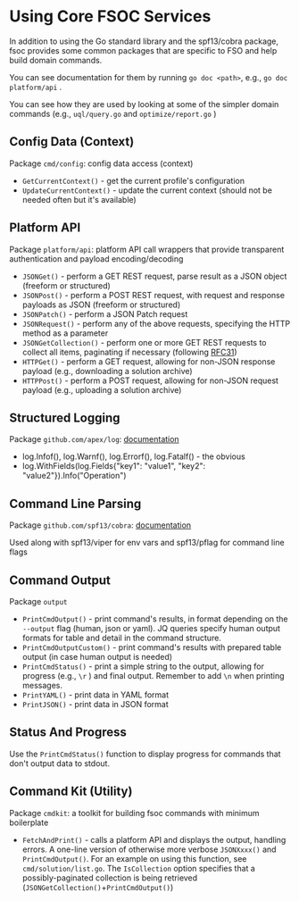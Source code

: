 # Using Core FSOC Services

In addition to using the Go standard library and the spf13/cobra package, fsoc provides some common packages that are specific to FSO and help build domain commands.

You can see documentation for them by running `go doc <path>`, e.g., `go doc platform/api` .

You can see how they are used by looking at some of the simpler domain commands (e.g., `uql/query.go` and `optimize/report.go` )

## Config Data (Context)

Package `cmd/config`: config data access (context)

- `GetCurrentContext()` - get the current profile's configuration
- `UpdateCurrentContext()` - update the current context (should not be needed often but it's available)

## Platform API

Package `platform/api`: platform API call wrappers that provide transparent authentication and payload encoding/decoding

- `JSONGet()` - perform a GET REST request, parse result as a JSON object (freeform or structured)
- `JSONPost()` - perform a POST REST request, with request and response payloads as JSON (freeform or structured)
- `JSONPatch()` - perform a JSON Patch request
- `JSONRequest()` - perform any of the above requests, specifying the HTTP method as a parameter
- `JSONGetCollection()` - perform one or more GET REST requests to collect all items, paginating if necessary (following [RFC31](https://confluence.corp.appdynamics.com/display/ENG/RFC+31+%3A+API+Standards#RFC31:APIStandards-Pagination))
- `HTTPGet()` - perform a GET request, allowing for non-JSON response payload (e.g., downloading a solution archive)
- `HTTPPost()` - perform a POST request, allowing for non-JSON request payload (e.g., uploading a solution archive)

## Structured Logging

Package `github.com/apex/log`: [documentation](https://pkg.go.dev/github.com/apex/log)

- log.Infof(), log.Warnf(), log.Errorf(), log.Fatalf() - the obvious
- log.WithFields(log.Fields{"key1": "value1", "key2": "value2"}).Info("Operation")

## Command Line Parsing

Package `github.com/spf13/cobra`: [documentation](https://pkg.go.dev/github.com/spf13/cobra)

Used along with spf13/viper for env vars and spf13/pflag for command line flags

## Command Output

Package `output` 

- `PrintCmdOutput()` - print command's results, in format depending on the `--output` flag (human, json or yaml). JQ queries specify human output formats for table and detail in the command structure.
- `PrintCmdOutputCustom()` - print command's results with prepared table output (in case human output is needed)
- `PrintCmdStatus()` - print a simple string to the output, allowing for progress (e.g., `\r` ) and final output. Remember to add `\n` when printing messages.
- `PrintYAML()` - print data in YAML format
- `PrintJSON()` - print data in JSON format

## Status And Progress

Use the `PrintCmdStatus()` function to display progress for commands that don't output data to stdout.

## Command Kit (Utility)

Package `cmdkit`: a toolkit for building fsoc commands with minimum boilerplate

- `FetchAndPrint()` - calls a platform API and displays the output, handling errors. A one-line version of otherwise more verbose `JSONXxxx()` and `PrintCmdOutput()`. For an example on using this function, see `cmd/solution/list.go`. The `IsCollection` option specifies that a possibly-paginated collection is being retrieved (`JSONGetCollection()`+`PrintCmdOutput()`)